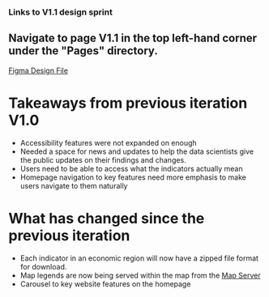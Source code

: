 ### Links to V1.1 design sprint

## Navigate to page V1.1 in the top left-hand corner under the "Pages" directory.

[Figma Design File](https://www.figma.com/file/SbE720UFD1mpXf2Wxrso0W/Untitled?node-id=221%3A0)

# Takeaways from previous iteration V1.0

- Accessibility features were not expanded on enough
- Needed a space for news and updates to help the data scientists give the public updates on their findings and changes.
- Users need to be able to access what the indicators actually mean
- Homepage navigation to key features need more emphasis to make users navigate to them naturally


# What has changed since the previous iteration

- Each indicator in an economic region will now have a zipped file format for download.
- Map legends are now being served within the map from the [Map Server](https://maps-cartes.services.geo.ca/server_serveur/rest/services/NRCan/nhsl_en/MapServer)
- Carousel to key website features on the homepage
